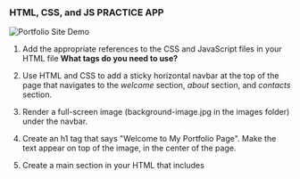 ### HTML, CSS, and JS PRACTICE APP
![Portfolio Site Demo](images/website.gif)

1. Add the appropriate references to the CSS and JavaScript files in your HTML file
    **What tags do you need to use?**

2. Use HTML and CSS to add a sticky horizontal navbar at the top of the page that navigates to the *welcome* section, *about* section, and *contacts* section.

3. Render a full-screen image (background-image.jpg in the images folder) under the navbar.

4. Create an h1 tag that says "Welcome to My Portfolio Page". Make the text appear on top of the image, in the center of the page.

5. Create a main section in your HTML that includes
